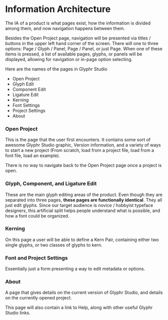 # Information Architecture
The IA of a product is what pages exist, how the information is divided among them, and now navigation happens between them.

Besides the Open Project page, navigation will be presented via titles / buttons in the upper left hand corner of the screen.
There will one to three options: Page / Glyph / Panel, Page / Panel, or just Page.  When one of these items is pressed, a list of available 
pages, glyphs, or panels will be displayed, allowing for navigation or in-page option selecting.


Here are the names of the pages in Glyphr Studio

* Open Project
* Glyph Edit
* Component Edit
* Ligature Edit
* Kerning
* Font Settings
* Project Settings
* About


### Open Project
This is the page that the user first encounters.  It contains some sort of awesome Glyphr Studio graphic, Version information, and a variety of ways to start a new project (From scratch, load from a project file, load from a font file, load an example).

There is no way to navigate back to the Open Project page once a project is open.


### Glyph, Component, and Ligature Edit
These are the main glyph editing areas of the product.  Even though they are separated into three pages, **these pages are functionally identical**.  They all just edit glyphs.  Since our target audience is novice / hobbyist typeface designers, this artificial split helps people understand what is possible, and how a font could be organized.


### Kerning
On this page a user will be able to define a Kern Pair, containing either two single glyphs, or two classes of glyphs to kern.


### Font and Project Settings
Essentially just a form presenting a way to edit metadata or options.


### About
A page that gives details on the current version of Glyphr Studio, and details on the currently opened project.

This page will also contain a link to Help, along with other useful Glyphr Studio links.
